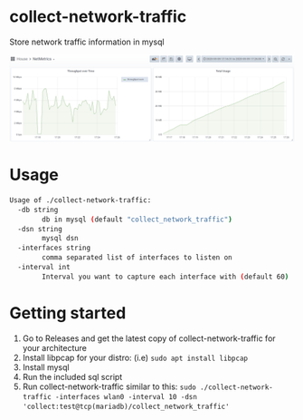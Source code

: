 # collect-network-traffic
Store network traffic information in mysql

![Preview](preview.png "Preview")

# Usage
```bash
Usage of ./collect-network-traffic:
  -db string
        db in mysql (default "collect_network_traffic")
  -dsn string
        mysql dsn
  -interfaces string
        comma separated list of interfaces to listen on
  -interval int
        Interval you want to capture each interface with (default 60)
```

# Getting started

1. Go to Releases and get the latest copy of collect-network-traffic for your architecture
2. Install libpcap for your distro: (i.e) `sudo apt install libpcap`
3. Install mysql
4. Run the included sql script
4. Run collect-network-traffic similar to this: `sudo ./collect-network-traffic -interfaces wlan0 -interval 10 -dsn 'collect:test@tcp(mariadb)/collect_network_traffic'`